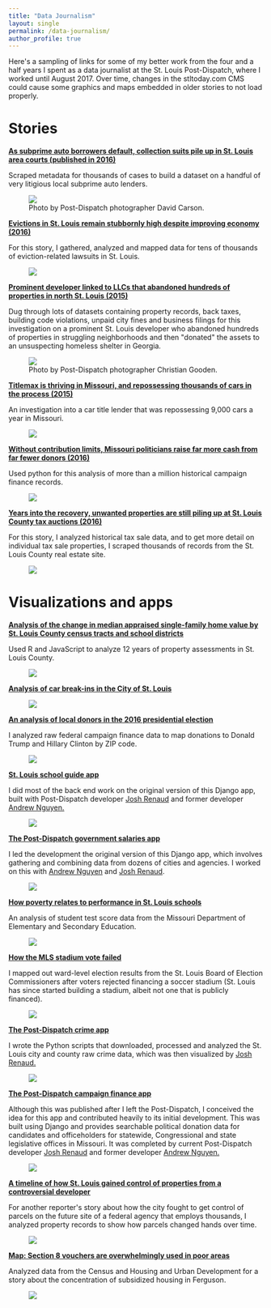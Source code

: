 ```yaml
---
title: "Data Journalism"
layout: single
permalink: /data-journalism/
author_profile: true
---
```


Here's a sampling of links for some of my better work from the four and a half years I spent as a data journalist at the St. Louis Post-Dispatch, where I worked until August 2017. Over time, changes in the stltoday.com CMS could cause some graphics and maps embedded in older stories to not load properly.

# Stories
<b><a href="https://www.stltoday.com/business/local/as-subprime-auto-borrowers-default-collection-suits-pile-up-in/article_241c726e-3532-537c-b1d2-b17e166cf92d.html">As subprime auto borrowers default, collection suits pile up in St. Louis area courts (published in 2016)</a></b>
<p>Scraped metadata for thousands of cases to build a dataset on a handful of very litigious local subprime auto lenders.</p>
<figure>
	<a href="https://www.stltoday.com/business/local/as-subprime-auto-borrowers-default-collection-suits-pile-up-in/article_241c726e-3532-537c-b1d2-b17e166cf92d.html"><img src="/assets/images/wm_site_subprime_loan.jpg"></a>
	<figcaption>Photo by Post-Dispatch photographer David Carson.</figcaption>
</figure>

<b><a href="https://www.stltoday.com/news/local/metro/as-the-economy-improves-evictions-in-st-louis-remain-stubbornly/article_55deb337-b65c-5c3a-a671-de513b6e205d.html">Evictions in St. Louis remain stubbornly high despite improving economy (2016)</a></b>
<p>For this story, I gathered, analyzed and mapped data for tens of thousands of eviction-related lawsuits in St. Louis.</p>
<figure>
	<a href="https://www.stltoday.com/news/local/metro/as-the-economy-improves-evictions-in-st-louis-remain-stubbornly/article_55deb337-b65c-5c3a-a671-de513b6e205d.html"><img src="/assets/images/wm_site_evictions_map.png"></a>
</figure>

<b><a href="https://www.stltoday.com/business/local/assets-no-more-steve-roberts-linked-to-company-that-let/article_fbf15eba-b881-5e7a-9651-6e8ccfa5bb33.html">Prominent developer linked to LLCs that abandoned hundreds of properties in north St. Louis (2015)</a></b>
<p>Dug through lots of datasets containing property records, back taxes, building code violations, unpaid city fines and business filings for this investigation on a prominent St. Louis developer who abandoned hundreds of properties in struggling neighborhoods and then "donated" the assets to an unsuspecting homeless shelter in Georgia.</p>
<figure>
	<a href="https://www.stltoday.com/business/local/assets-no-more-steve-roberts-linked-to-company-that-let/article_fbf15eba-b881-5e7a-9651-6e8ccfa5bb33.html"><img src="/assets/images/wm_site_urban_assets_cgooden.jpg"></a>
	<figcaption>Photo by Post-Dispatch photographer Christian Gooden.</figcaption>
</figure>

<b><a href="https://www.stltoday.com/business/local/titlemax-is-thriving-in-missouri-and-repossessing-thousands-of-cars/article_d8ea72b3-f687-5be4-8172-9d537ac94123.html">Titlemax is thriving in Missouri, and repossessing thousands of cars in the process (2015)</a></b>
<p>An investigation into a car title lender that was repossessing 9,000 cars a year in Missouri.</p>
<figure>
	<a href="https://www.stltoday.com/business/local/titlemax-is-thriving-in-missouri-and-repossessing-thousands-of-cars/article_d8ea72b3-f687-5be4-8172-9d537ac94123.html"><img src="/assets/images/wm_site_titlemax_screenshot.jpg"></a>
</figure>

<b><a href="https://www.stltoday.com/news/local/govt-and-politics/as-campaign-spending-soars-missouri-voters-contemplate-reinstating-limits/article_30188c87-1c49-51b0-8d4d-a569e66de28d.html">Without contribution limits, Missouri politicians raise far more cash from far fewer donors (2016)</a></b>
<p>Used python for this analysis of more than a million historical campaign finance records.</p>
<figure>
	<a href="https://www.stltoday.com/news/local/govt-and-politics/as-campaign-spending-soars-missouri-voters-contemplate-reinstating-limits/article_30188c87-1c49-51b0-8d4d-a569e66de28d.html"><img src="/assets/images/wm_site_campfi_screenshot.png"></a>
</figure>

<b><a href="https://www.stltoday.com/news/local/govt-and-politics/properties-pile-up-at-st-louis-county-tax-sales/article_8d87e7aa-6f91-563f-82d7-30caa3c806b3.html">Years into the recovery, unwanted properties are still piling up at St. Louis County tax auctions (2016)</a></b>
<p>For this story, I analyzed historical tax sale data, and to get more detail on individual tax sale properties, I scraped thousands of records from the St. Louis County real estate site.</p>
<figure>
	<a href="https://www.stltoday.com/news/local/govt-and-politics/properties-pile-up-at-st-louis-county-tax-sales/article_8d87e7aa-6f91-563f-82d7-30caa3c806b3.html"><img src="/assets/images/wm_site_castle_pointe_screenshot.png"></a>
</figure>

# Visualizations and apps

<b><a href="https://www.stltoday.com/business/local/st-louis-county-home-values-show-broad-increases-as-north/article_94062bbc-0497-5ea7-92fc-2a506cf57d94.htmlhttps://www.stltoday.com/business/local/st-louis-county-home-values-show-broad-increases-as-north/article_94062bbc-0497-5ea7-92fc-2a506cf57d94.html">Analysis of the change in median appraised single-family home value by St. Louis County census tracts and school districts</a></b>
<p>Used R and JavaScript to analyze 12 years of property assessments in St. Louis County.</p>
<figure>
	<a href="https://www.stltoday.com/business/local/st-louis-county-home-values-show-broad-increases-as-north/article_94062bbc-0497-5ea7-92fc-2a506cf57d94.htmlhttps://www.stltoday.com/business/local/st-louis-county-home-values-show-broad-increases-as-north/article_94062bbc-0497-5ea7-92fc-2a506cf57d94.html"><img src="/assets/images/wm_site_re_prices_map_screenshot.png"></a>
</figure>

<b><a href="https://www.stltoday.com/news/local/crime-and-courts/car-break-ins-are-so-bad-they-re-part-of/article_d539cbb5-ce9b-530a-9fa0-78e3dbdcbf1b.html">Analysis of car break-ins in the City of St. Louis</a></b>
<figure>
	<a href="https://www.stltoday.com/news/local/crime-and-courts/car-break-ins-are-so-bad-they-re-part-of/article_d539cbb5-ce9b-530a-9fa0-78e3dbdcbf1b.html"><img src="/assets/images/wm_site_car_breakins.png"></a>
</figure>

<b><a href="https://www.stltoday.com/news/local/govt-and-politics/how-much-money-are-trump-and-clinton-raising-in-your/html_be4a4eed-1089-5934-b44b-d6f6a0387916.html">An analysis of local donors in the 2016 presidential election</a></b>
<p>I analyzed raw federal campaign finance data to map donations to Donald Trump and Hillary Clinton by ZIP code.</p>
<figure>
	<a href="https://www.stltoday.com/news/local/govt-and-politics/how-much-money-are-trump-and-clinton-raising-in-your/html_be4a4eed-1089-5934-b44b-d6f6a0387916.html"><img src="assets/images/wm_site_campfi_map_screenshot.png"></a>
</figure>

<b><a href="https://graphics.stltoday.com/apps/education/schools/">St. Louis school guide app</a></b>
<p>I did most of the back end work on the original version of this Django app, built with Post-Dispatch developer <a href="https://twitter.com/Kirkman">Josh Renaud</a> and former developer <a href="https://twitter.com/onlyandrewn">Andrew Nguyen.</a></p>
<figure>
	<a href="https://graphics.stltoday.com/apps/education/schools/"><img src="/assets/images/wm_site_school_app_screenshot.png"></a>
</figure>

<b><a href="https://graphics.stltoday.com/apps/payrolls/salaries/">The Post-Dispatch government salaries app</a></b>
<p>I led the development the original version of this Django app, which involves gathering and combining data from dozens of cities and agencies. I worked on this with <a href="https://twitter.com/onlyandrewn">Andrew Nguyen</a> and <a href="https://twitter.com/Kirkman">Josh Renaud</a>.</p>
<figure>
	<a href="https://graphics.stltoday.com/apps/payrolls/salaries/"><img src="/assets/images/wm_site_salary_app_screenshot.png"></a>
</figure>

<b><a href="https://www.stltoday.com/news/multimedia/special/st-louis-area-schools-how-poverty-relates-to-performance/html_48fd45ba-a094-55c0-ac2e-d46a78165a05.html">How poverty relates to performance in St. Louis schools</a></b>
<p>An analysis of student test score data from the Missouri Department of Elementary and Secondary Education.</p>
<figure>
	<a href="https://www.stltoday.com/news/multimedia/special/st-louis-area-schools-how-poverty-relates-to-performance/html_48fd45ba-a094-55c0-ac2e-d46a78165a05.html"><img src="/assets/images/wm_site_map_score_sreenshot.png"></a>
</figure>

<b><a href="https://www.stltoday.com/news/local/map-how-the-mls-stadium-vote-failed/article_2dc4be87-9bfb-5d62-917e-037bcdeb5ce5.html">How the MLS stadium vote failed</a></b>
<p>I mapped out ward-level election results from the St. Louis Board of Election Commissioners after voters rejected financing a soccer stadium (St. Louis has since started building a stadium, albeit not one that is publicly financed).</p>
<figure>
	<a href="https://www.stltoday.com/news/local/map-how-the-mls-stadium-vote-failed/article_2dc4be87-9bfb-5d62-917e-037bcdeb5ce5.html"><img src="/assets/images/wm_site_mls_vote_screenshot.png"></a>
</figure>

<b><a href="https://graphics.stltoday.com/apps/crime/">The Post-Dispatch crime app</a></b>
<p>I wrote the Python scripts that downloaded, processed and analyzed the St. Louis city and county raw crime data, which was then visualized by <a href="https://twitter.com/Kirkman">Josh Renaud.</a></p>
<figure>
	<a href="https://graphics.stltoday.com/apps/crime/"><img src="/assets/images/wm_site_crime_app_screenshot.png"></a>
</figure>

<b><a href="https://graphics.stltoday.com/apps/campaign-finance/missouri/">The Post-Dispatch campaign finance app</a></b>
<p>Although this was published after I left the Post-Dispatch, I conceived the idea for this app and contributed heavily to its initial development. This was built using Django and provides searchable political donation data for candidates and officeholders for statewide, Congressional and state legislative offices in Missouri. It was completed by current Post-Dispatch developer <a href="https://twitter.com/Kirkman">Josh Renaud</a> and former developer <a href="https://twitter.com/onlyandrewn">Andrew Nguyen.</a></p>
<figure>
	<a href="https://graphics.stltoday.com/apps/campaign-finance/missouri/"><img src="/assets/images/wm_site_campfi_app_screenshot.png"></a>
</figure>

<b><a href="https://www.stltoday.com/news/local/metro/tug-of-war-nearly-derailed-nga-s-move-to-north/article_127d2820-2b9c-5c18-8b27-c795b2f189d9.html">A timeline of how St. Louis gained control of properties from a controversial developer</a></b>
<p>For another reporter's story about how the city fought to get control of parcels on the future site of a federal agency that employs thousands, I analyzed property records to show how parcels changed hands over time.</p>
<figure>
	<a href="https://www.stltoday.com/news/local/metro/tug-of-war-nearly-derailed-nga-s-move-to-north/article_127d2820-2b9c-5c18-8b27-c795b2f189d9.html"><img src="wm_site_mkee_map_screenshot.png"></a>
</figure>

<b><a href="https://www.stltoday.com/news/local/metro/as-low-income-housing-boomed-ferguson-pushed-back/article_fcb97a3c-8bb7-54a5-9565-255301753142.html">Map: Section 8 vouchers are overwhelmingly used in poor areas</a></b>
<p>Analyzed data from the Census and Housing and Urban Development for a story about the concentration of subsidized housing in Ferguson.</p>
<figure>
	<a href="https://www.stltoday.com/news/local/metro/as-low-income-housing-boomed-ferguson-pushed-back/article_fcb97a3c-8bb7-54a5-9565-255301753142.html"><img src="assets/images/wm_site_section_8.png"></a>
</figure>